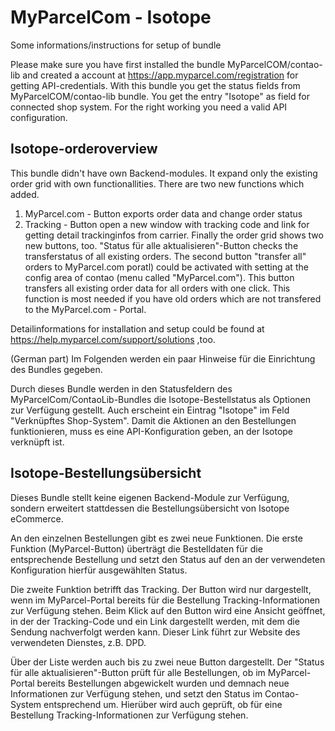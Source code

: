 # MyParcelCom - Isotope


Some informations/instructions for setup of bundle

Please make sure you have first installed the bundle MyParcelCOM/contao-lib and created a account at https://app.myparcel.com/registration for getting API-credentials.
With this bundle you get the status fields from MyParcelCOM/contao-lib bundle. You get the entry "Isotope" as field for connected shop system. For the right working
you need a valid API configuration.

## Isotope-orderoverview
This bundle didn't have own Backend-modules. It expand only the existing order grid with own functionallities.
There are two new functions which added.
1. MyParcel.com - Button exports order data and change order status
2. Tracking - Button open a new window with tracking code and link for getting detail trackinginfos from carrier.
Finally the order grid shows two new buttons, too. "Status für alle aktualisieren"-Button checks the transferstatus of all existing orders. The second button "transfer all" orders to MyParcel.com poratl)  could be activated with setting at the config area of contao (menu called "MyParcel.com"). This button transfers all existing order data for all orders with one click. This function is most needed if you have old orders which are not transfered to the MyParcel.com - Portal.

Detailinformations for installation and setup could be found at https://help.myparcel.com/support/solutions ,too.


(German part)
Im Folgenden werden ein paar Hinweise für die Einrichtung des Bundles gegeben.

Durch dieses Bundle werden in den Statusfeldern des MyParcelCom/ContaoLib-Bundles
die Isotope-Bestellstatus als Optionen zur Verfügung gestellt. Auch erscheint ein Eintrag
"Isotope" im Feld "Verknüpftes Shop-System". Damit die Aktionen an den Bestellungen funktionieren,
muss es eine API-Konfiguration geben, an der Isotope verknüpft ist.
## Isotope-Bestellungsübersicht
Dieses Bundle stellt keine eigenen Backend-Module zur Verfügung, sondern erweitert
stattdessen die Bestellungsübersicht von Isotope eCommerce.

An den einzelnen Bestellungen gibt es zwei neue Funktionen. Die erste Funktion (MyParcel-Button)
überträgt die Bestelldaten für die entsprechende Bestellung und setzt den Status auf den an der verwendeten
Konfiguration hierfür ausgewählten Status.

Die zweite Funktion betrifft das Tracking. Der Button wird nur dargestellt, wenn im MyParcel-Portal
bereits für die Bestellung Tracking-Informationen zur Verfügung stehen. Beim Klick auf den Button wird eine Ansicht geöffnet,
in der der Tracking-Code und ein Link dargestellt werden, mit dem die Sendung nachverfolgt werden kann. Dieser Link führt
zur Website des verwendeten Dienstes, z.B. DPD.

Über der Liste werden auch bis zu zwei neue Button dargestellt. Der "Status für alle aktualisieren"-Button
prüft für alle Bestellungen, ob im MyParcel-Portal bereits Bestellungen abgewickelt wurden und demnach neue Informationen
zur Verfügung stehen, und setzt den Status im Contao-System entsprechend um. Hierüber wird auch geprüft, ob
für eine Bestellung Tracking-Informationen zur Verfügung stehen.
